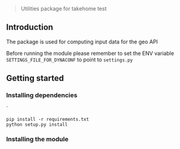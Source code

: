 > Utilities package for takehome test

## Introduction

The package is used for computing input data for the geo API

Before running the module please remember to set the ENV variable `SETTINGS_FILE_FOR_DYNACONF` to point to `settings.py`


## Getting started

### Installing dependencies

`
```
pip install -r requirements.txt
python setup.py install
```


### Installing the module
